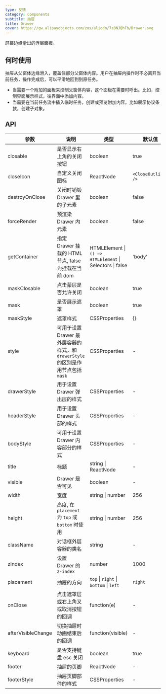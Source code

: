 ```yaml
---
type: 反馈
category: Components
subtitle: 抽屉
title: Drawer
cover: https://gw.alipayobjects.com/zos/alicdn/7z8NJQhFb/Drawer.svg
---
```


屏幕边缘滑出的浮层面板。

## 何时使用

抽屉从父窗体边缘滑入，覆盖住部分父窗体内容。用户在抽屉内操作时不必离开当前任务，操作完成后，可以平滑地回到到原任务。

- 当需要一个附加的面板来控制父窗体内容，这个面板在需要时呼出。比如，控制界面展示样式，往界面中添加内容。
- 当需要在当前任务流中插入临时任务，创建或预览附加内容。比如展示协议条款，创建子对象。

## API

| 参数 | 说明 | 类型 | 默认值 |
| --- | --- | --- | --- |
| closable | 是否显示右上角的关闭按钮 | boolean | true |
| closeIcon | 自定义关闭图标 | ReactNode | `<CloseOutlined />` |
| destroyOnClose | 关闭时销毁 Drawer 里的子元素 | boolean | false |
| forceRender | 预渲染 Drawer 内元素 | boolean | false |
| getContainer | 指定 Drawer 挂载的 HTML 节点, false 为挂载在当前 dom | HTMLElement \| `() => HTMLElement` \| Selectors \| false | 'body' |
| maskClosable | 点击蒙层是否允许关闭 | boolean | true |
| mask | 是否展示遮罩 | boolean | true |
| maskStyle | 遮罩样式 | CSSProperties | {} |
| style | 可用于设置 Drawer 最外层容器的样式，和 `drawerStyle` 的区别是作用节点包括 `mask` | CSSProperties | - |
| drawerStyle | 用于设置 Drawer 弹出层的样式 | CSSProperties | - |
| headerStyle | 用于设置 Drawer 头部的样式 | CSSProperties | - |
| bodyStyle | 可用于设置 Drawer 内容部分的样式 | CSSProperties | - |
| title | 标题 | string \| ReactNode | - |
| visible | Drawer 是否可见 | boolean | - |
| width | 宽度 | string \| number | 256 |
| height | 高度, 在 `placement` 为 `top` 或 `bottom` 时使用 | string \| number | 256 |
| className | 对话框外层容器的类名 | string | - |
| zIndex | 设置 Drawer 的 `z-index` | number | 1000 |
| placement | 抽屉的方向 | `top` \| `right` \| `bottom` \| `left` | `right` |
| onClose | 点击遮罩层或右上角叉或取消按钮的回调 | function(e) | - |
| afterVisibleChange | 切换抽屉时动画结束后的回调 | function(visible) | - |
| keyboard | 是否支持键盘 esc 关闭 | boolean | true |
| footer | 抽屉的页脚 | ReactNode | - |
| footerStyle | 抽屉页脚部件的样式 | CSSProperties | - |
